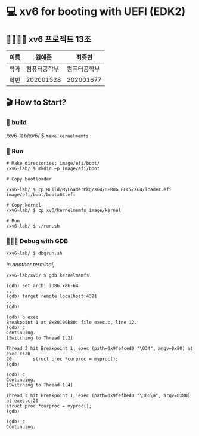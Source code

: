 # 💻 xv6 for booting with UEFI (EDK2)

## 👨‍👩‍👧‍👦 xv6 프로젝트 13조

|이름|[원예준](https://github.com/own1596)|[최종민](https://github.com/jongmine)|
|---|----------------------------------|-----------------------------------|
|학과|컴퓨터공학부|컴퓨터공학부|
|학번|202001528|202001677|

## 🎬 How to Start?

### 🔨 build

/xv6-lab/xv6/ $ `make kernelmemfs`

### 🚗 Run

```shell
# Make directories: image/efi/boot/
/xv6-lab/ $ mkdir –p image/efi/boot

# Copy bootloader

/xv6-lab/ $ cp Build/MyLoaderPkg/X64/DEBUG_GCC5/X64/loader.efi image/efi/boot/bootx64.efi

# Copy kernel
/xv6-lab/ $ cp xv6/kernelmemfs image/kernel

# Run
/xv6-lab/ $ ./run.sh
```

### 🧑🏻‍🔧 Debug with GDB

```shell
/xv6-lab/ $ dbgrun.sh
```

_In another terminal,_

``` shell
/xv6-lab/xv6/ $ gdb kernelmemfs

(gdb) set archi i386:x86-64
...
(gdb) target remote localhost:4321
...
(gdb)

(gdb) b exec
Breakpoint 1 at 0x80100b80: file exec.c, line 12.
(gdb) c
Continuing.
[Switching to Thread 1.2]

Thread 3 hit Breakpoint 1, exec (path=0x9fefced0 "\034", argv=0x80) at exec.c:20
20        struct proc *curproc = myproc();
(gdb)

(gdb) c
Continuing.
[Switching to Thread 1.4]

Thread 3 hit Breakpoint 1, exec (path=0x9fefbed0 "\366\a", argv=0x80) at exec.c:20
struct proc *curproc = myproc();
(gdb)

(gdb) c
Continuing.
```
